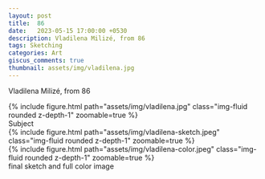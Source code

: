 ```yaml
---
layout: post
title:  86
date:   2023-05-15 17:00:00 +0530
description: Vladilena Milizé, from 86
tags: Sketching
categories: Art
giscus_comments: true
thumbnail: assets/img/vladilena.jpg
---
```


Vladilena Milizé, from 86
<div class="row mt-3">
    <div class="mx-auto d-block">
        {% include figure.html path="assets/img/vladilena.jpg" class="img-fluid rounded z-depth-1" zoomable=true %}
    </div>
</div>
<div class="caption">
    Subject
</div>

<div class="row mt-3">
    <div class="col-sm mt-3 mt-md-0">
        {% include figure.html path="assets/img/vladilena-sketch.jpeg" class="img-fluid rounded z-depth-1" zoomable=true %}
    </div>
    <div class="col-sm mt-3 mt-md-0">
        {% include figure.html path="assets/img/vladilena-color.jpeg" class="img-fluid rounded z-depth-1" zoomable=true %}
    </div>
</div>
<div class="caption">
    final sketch and full color image
</div>
